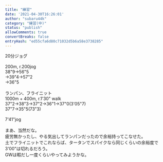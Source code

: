 ```yaml
---
title: "練習"
date: '2021-04-30T16:26:01'
author: "subaru44k"
category: "練習(中)"
status: "publish"
allowComments: true
convertBreaks: false
entryHash: "ed55cfa6d80c71032d5b6a58e3738285"
---
```

20分ジョグ<br>
<br>
200m, r.200jog<br>
38"9→56"5<br>
→39"4→57"2<br>
→36"5<br>
<br>
ランパン、フライニット<br>
1000m + 400m, r.1'30" walk<br>
37"2→38"3→37"2→36"1→37"0(3'05"7)<br>
37"7→35"5(73"3)<br>
<br>
7'41"jog<br>
<br>
まあ、当然だな。<br>
疲労無かったし、やる気出してランパンだったので余裕持ってこなせた。<br>
土でフライニットでこれならば、タータンでスパイクなら同じくらいの余裕度で3'00"は切れるだろう。<br>
GWは暇だし一度くらいやってみようかな。

